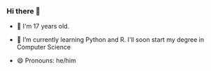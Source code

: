 ### Hi there 👋

- 👦 I'm 17 years old.

- 🌱 I’m currently learning Python and R. I'll soon start my degree in Computer Science

- 😄 Pronouns: he/him


